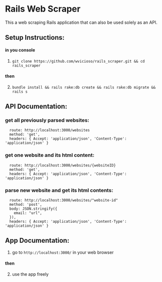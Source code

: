 # Rails Web Scraper

This a web scraping Rails application that can also be used solely as an API.

## Setup Instructions:
#### in you console

1) `git clone https://github.com/wvicioso/rails_scraper.git && cd rails_scraper`
#### then

2) `bundle install && rails rake:db create && rails rake:db migrate && rails s`

## API Documentation:
### get all previously parsed websites:
      route: http://localhost:3000/websites
      method: 'get',
      headers: { Accept: 'application/json', 'Content-Type': 'application/json' }

### get one website and its html content:
      route: http://localhost:3000/websites/{websiteID}
      method: 'get',
      headers: { Accept: 'application/json', 'Content-Type': 'application/json' }

### parse new website and get its html contents:
      route: http://localhost:3000/websites/"website-id"
      method: 'post',
      body: JSON.stringify({
        email: "url",
      }),
      headers: { Accept: 'application/json', 'Content-Type': 'application/json' }

## App Documentation:
1) go to `http://localhost:3000/` in your web browser
#### then

2) use the app freely
